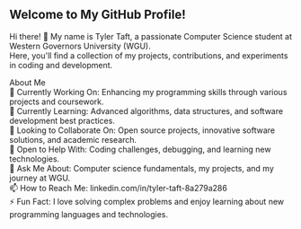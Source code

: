 ## Welcome to My GitHub Profile!


Hi there! 👋 My name is Tyler Taft, a passionate Computer Science student at Western Governors University (WGU).<br> Here, you'll find a collection of my projects, contributions, and experiments in coding and development.

About Me<br>
🔭 Currently Working On: Enhancing my programming skills through various projects and coursework.<br>
🌱 Currently Learning: Advanced algorithms, data structures, and software development best practices.<br>
👯 Looking to Collaborate On: Open source projects, innovative software solutions, and academic research.<br>
🤔 Open to Help With: Coding challenges, debugging, and learning new technologies.<br>
💬 Ask Me About: Computer science fundamentals, my projects, and my journey at WGU.<br>
📫 How to Reach Me: linkedin.com/in/tyler-taft-8a279a286<br>
⚡ Fun Fact: I love solving complex problems and enjoy learning about new programming languages and technologies.
